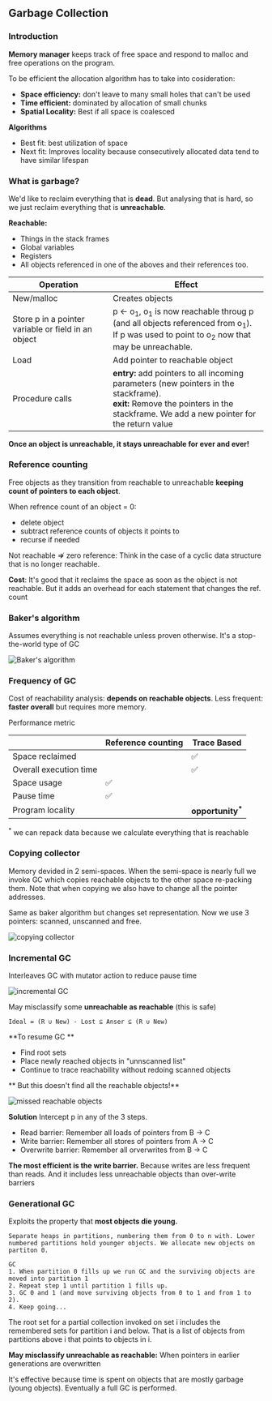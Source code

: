 ## Garbage Collection

### Introduction

**Memory manager** keeps track of free space and respond to malloc and free operations on the program. 

To be efficient the allocation algorithm has to take into cosideration:
* **Space efficiency:** don't leave to many small holes that can't be used 
* **Time efficient:** dominated by allocation of small chunks
* **Spatial Locality:** Best if all space is coalesced

**Algorithms**
* Best fit: best utilization of space
* Next fit: Improves locality because consecutively allocated data tend to have similar lifespan

### What is garbage?

We'd like to reclaim everything that is **dead**. But analysing that is hard, so we just reclaim everything that is 
**unreachable**.

**Reachable:**
* Things in the stack frames
* Global variables
* Registers
* All objects referenced in one of the aboves and their references too.

| Operation                                           | Effect                    |
| ----------                                          | ------------------------- |
| New/malloc                                          | Creates objects           |
| Store p in a pointer variable or field in an object | p ← o<sub>1</sub>, o<sub>1</sub> is now reachable throug p (and all objects referenced from o<sub>1</sub>). <br> If p was used to point to o<sub>2</sub> now that may be unreachable. |
| Load                                                | Add pointer to reachable object |
| Procedure calls                                     | **entry:** add pointers to all incoming parameters (new pointers in the stackframe). <br> **exit:** Remove the pointers in the stackframe. We add a new pointer for the return value |

**Once an object is unreachable, it stays unreachable for ever and ever!**

### Reference counting 

Free objects as they transition from reachable to unreachable **keeping count of pointers to each object**.

When refrence count of an object = 0:
* delete object
* subtract reference counts of objects it points to
* recurse if needed

Not reachable ⇏ zero reference: Think in the case of a cyclic data structure that is no longer reachable.

**Cost**: It's good that it reclaims the space as soon as the object is not reachable. But it adds an overhead for each
statement that changes the ref. count

### Baker's algorithm 

Assumes everything is not reachable unless proven otherwise. It's a stop-the-world type of GC

![Baker's algorithm](/images/baker.png)

### Frequency of GC

Cost of reachability analysis: **depends on reachable objects**.
Less frequent: **faster overall** but requires more memory.

Performance metric

|                             | Reference counting | Trace Based |
| --------------------------- | ------------------ | ----------- |
| Space reclaimed             |                    | :white_check_mark: |
| Overall execution time      |                    | :white_check_mark: |
| Space usage                 | :white_check_mark: |             |
| Pause time                  | :white_check_mark: |             |
| Program locality            |                    | **opportunity<sup>\*</sup>** |

<sup>\*</sup> we can repack data because we calculate everything that is reachable

### Copying collector

Memory devided in 2 semi-spaces. When the semi-space is nearly full we invoke GC which copies reachable objects to the other space re-packing them. Note that when copying we also have to change all the pointer addresses.

Same as baker algorithm but changes set representation. Now we use 3 pointers: scanned, unscanned and free.

![copying collector](/images/copyingCollector.png)

### Incremental GC

Interleaves GC with mutator action to reduce pause time

![incremental GC](/images/incrementalGC.png)

May misclassify some **unreachable as reachable** (this is safe)

```
Ideal = (R ∪ New) - Lost ⊆ Anser ⊆ (R ∪ New)
```

**To resume GC **
* Find root sets
* Place newly reached objects in "unnscanned list"
* Continue to trace reachability without redoing scanned objects

** But this doesn't find all the reachable objects!** 

![missed reachable objects](/images/missedReachableObjects.png)

**Solution** Intercept p in any of the 3 steps.
* Read barrier: Remember all loads of pointers from B → C
* Write barrier: Remember all stores of pointers from A → C
* Overwrite barrier: Remember all orverwrites from B → C

**The most efficient is the write barrier.** Because writes are less frequent than reads. And it includes less unreachable objects than over-write barriers

### Generational GC

Exploits the property that **most objects die young.**

```
Separate heaps in partitions, numbering them from 0 to n with. Lower numbered partitions hold younger objects. We allocate new objects on partiton 0.

GC
1. When partition 0 fills up we run GC and the surviving objects are moved into partition 1
2. Repeat step 1 until partition 1 fills up.
3. GC 0 and 1 (and move surviving objects from 0 to 1 and from 1 to 2).
4. Keep going...
```

The root set for a partial collection invoked on set i includes the remembered sets for partition i and below. That is a list of objects from partitions above i that points to objects in i.

**May misclassify unreachable as reachable:** When pointers in earlier generations are overwritten

It's effective because time is spent on objects that are mostly garbage (young objects). Eventually a full GC is performed.
